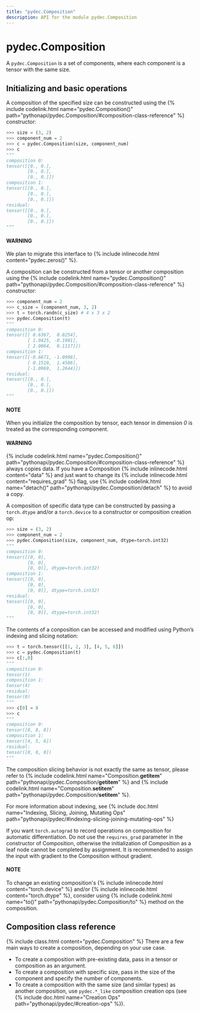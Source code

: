 ```yaml
---
title: "pydec.Composition"
description: API for the module pydec.Composition
---
```


# pydec.Composition

A `pydec.Composition` is a set of components, where each component is a tensor with the same size.

## Initializing and basic operations
A  composition of the specified size can be constructed using the {% include codelink.html name="pydec.Composition()" path="pythonapi/pydec.Composition/#composition-class-reference" %} constructor:
```python
>>> size = (3, 2)
>>> component_num = 2
>>> c = pydec.Composition(size, component_num)
>>> c
"""
composition 0:
tensor([[0., 0.],
        [0., 0.],
        [0., 0.]])
composition 1:
tensor([[0., 0.],
        [0., 0.],
        [0., 0.]])
residual:
tensor([[0., 0.],
        [0., 0.],
        [0., 0.]])
"""
```

<div class="alert alert-warning" role="alert">
<h4 class="alert-heading">WARNING</h4>
We plan to migrate this interface to {% include inlinecode.html content="pydec.zeros()" %}.
</div>


A  composition can be constructed from a tensor or another composition using the {% include codelink.html name="pydec.Composition()" path="pythonapi/pydec.Composition/#composition-class-reference" %} constructor:
```python
>>> component_num = 2
>>> c_size = (component_num, 3, 2)
>>> t = torch.randn(c_size) # 4 x 3 x 2
>>> pydec.Composition(t)
"""
composition 0:
tensor([[ 0.6367,  0.8254],
        [ 1.0425, -0.1901],
        [ 2.0064,  0.1117]])
composition 1:
tensor([[-0.6671, -1.0998],
        [ 0.1510,  1.4586],
        [-1.0969,  1.2644]])
residual:
tensor([[0., 0.],
        [0., 0.],
        [0., 0.]])
"""
```

<div class="alert alert-info" role="info">
<h4 class="alert-heading">NOTE</h4>
When you initialize the composition by tensor, each tensor in dimension <em>0</em> is treated as the corresponding component.
</div>

<div class="alert alert-warning" role="alert">
<h4 class="alert-heading">WARNING</h4>
{% include codelink.html name="pydec.Composition()" path="pythonapi/pydec.Composition/#composition-class-reference" %} always copies data. If you have a Composition {% include inlinecode.html content="data" %} and just want to change its {% include inlinecode.html content="requires_grad" %} flag, use {% include codelink.html name="detach()" path="pythonapi/pydec.Composition/detach" %} to avoid a copy.
</div>

A composition of specific data type can be constructed by passing a `torch.dtype` and/or a `torch.device` to a constructor or composition creation op:
```python
>>> size = (3, 2)
>>> component_num = 2
>>> pydec.Composition(size, component_num, dtype=torch.int32)
"""
composition 0:
tensor([[0, 0],
        [0, 0],
        [0, 0]], dtype=torch.int32)
composition 1:
tensor([[0, 0],
        [0, 0],
        [0, 0]], dtype=torch.int32)
residual:
tensor([[0, 0],
        [0, 0],
        [0, 0]], dtype=torch.int32)
"""
```

The contents of a conposition can be accessed and modified using Python’s indexing and slicing notation:
```python
>>> t = torch.tensor([[1, 2, 3], [4, 5, 6]])
>>> c = pydec.Composition(t)
>>> c[:,0]
"""
composition 0:
tensor(1)
composition 1:
tensor(4)
residual:
tensor(0)
"""
>>> c[0] = 8
>>> c
"""
composition 0:
tensor([8, 8, 8])
composition 1:
tensor([4, 5, 6])
residual:
tensor([0, 0, 0])
"""
```

The composition slicing behavior is not exactly the same as tensor, please refer to {% include codelink.html name="Composition.__getitem__" path="pythonapi/pydec.Composition/__getitem__" %} and {% include codelink.html name="Composition.__setitem__" path="pythonapi/pydec.Composition/__setitem__" %}.

For more information about indexing, see {% include doc.html name="Indexing, Slicing, Joining, Mutating Ops" path="pythonapi/pydec/#indexing-slicing-joining-mutating-ops" %}

If you want `torch.autograd` to record operations on composition for automatic differentiation. Do not use the `requires_grad` parameter in the constructor of Composition, otherwise the initialization of Composition as a leaf node cannot be completed by assignment. It is recommended to assign the input with gradient to the Composition without gradient.


<div class="alert alert-info" role="info">
<h4 class="alert-heading">NOTE</h4>
To change an existing composition's {% include inlinecode.html content="torch.device" %} and/or {% include inlinecode.html content="torch.dtype" %}, consider using {% include codelink.html name="to()" path="pythonapi/pydec.Composition/to" %} method on the composition.
</div>

## Composition class reference
{% include class.html content="pydec.Composition" %}
There are a few main ways to create a composition, depending on your use case.
* To create a composition with pre-existing data, pass in a tensor or composition as an argument.
* To create a composition with specific size, pass in the size of the component and specify the number of components.
* To create a composition with the same size (and similar types) as another composition, use `pydec.*_like` composition creation ops (see {% include doc.html name="Creation Ops" path="pythonapi/pydec/#creation-ops" %}).


